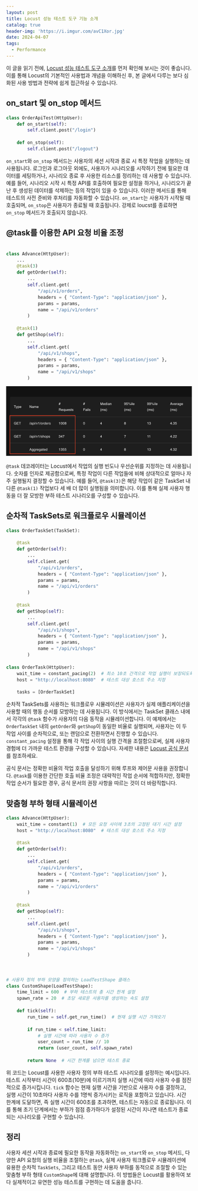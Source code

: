```yaml
---
layout: post
title: Locust 성능 테스트 도구 기능 소개
catalog: true
header-img: 'https://i.imgur.com/avC1Xor.jpg'
date: 2024-04-07
tags:
  - Performance
---
```


이 글을 읽기 전에, [Locust 성능 테스트 도구 소개](https://cheese10yun.github.io/locust-part-1/)를 먼저 확인해 보시는 것이 좋습니다. 이를 통해 Locust의 기본적인 사용법과 개념을 이해하신 후, 본 글에서 다루는 보다 심화된 사용 방법과 전략에 쉽게 접근하실 수 있습니다.  

## on_start 및 on_stop 메서드

```python
class OrderApiTest(HttpUser):
    def on_start(self):
        self.client.post("/login")
    
    def on_stop(self):
        self.client.post("/logout")
```

`on_start`와 `on_stop` 메서드는 사용자의 세션 시작과 종료 시 특정 작업을 실행하는 데 사용됩니다. 로그인과 로그아웃 외에도, 사용자가 시나리오를 시작하기 전에 필요한 데이터를 세팅하거나, 시나리오 종료 후 사용한 리소스를 정리하는 데 사용할 수 있습니다. 예를 들어, 시나리오 시작 시 특정 API를 호출하여 필요한 설정을 하거나, 시나리오가 끝난 후 생성된 데이터를 삭제하는 등의 작업이 있을 수 있습니다. 이러한 메서드를 통해 테스트의 사전 준비와 후처리를 자동화할 수 있습니다. `on_start`는 사용자가 시작될 때 호출되며, `on_stop`은 사용자가 종료될 때 호출됩니다. 강제로 loucst를 종료하면 `on_stop` 메서드가 호출되지 않습니다.


## @task를 이용한 API 요청 비율 조정

```python

class Advance(HttpUser):
    ...
    @task(3)
    def getOrder(self):
        ...
        self.client.get(
            "/api/v1/orders",
            headers = { "Content-Type": "application/json" },
            params = params,
            name = "/api/v1/orders"
        )

    @task(1)
    def getShop(self):
        ...
        self.client.get(
            "/api/v1/shops",
            headers = { "Content-Type": "application/json" },
            params = params,
            name = "/api/v1/shops"
        )

```

![](https://raw.githubusercontent.com/cheese10yun/blog-sample/master/locust/imag/locust-1-1.png)

`@task` 데코레이터는 Locust에서 작업의 실행 빈도나 우선순위를 지정하는 데 사용됩니다. 숫자를 인자로 제공함으로써, 특정 작업이 다른 작업들에 비해 상대적으로 얼마나 자주 실행될지 결정할 수 있습니다. 예를 들어, `@task(3)`은 해당 작업이 같은 TaskSet 내 다른 `@task(1)` 작업보다 세 배 더 많이 실행됨을 의미합니다. 이를 통해 실제 사용자 행동을 더 잘 모방한 부하 테스트 시나리오를 구성할 수 있습니다.

## 순차적 TaskSets로 워크플로우 시뮬레이션

```python
class OrderTaskSet(TaskSet):

    @task
    def getOrder(self):
        ...
        self.client.get(
            "/api/v1/orders",
            headers = { "Content-Type": "application/json" },
            params = params,
            name = "/api/v1/orders"
        )

    @task
    def getShop(self):
        ...
        self.client.get(
            "/api/v1/shops",
            headers = { "Content-Type": "application/json" },
            params = params,
            name = "/api/v1/shops"
        )

class OrderTask(HttpUser):
    wait_time = constant_pacing(2)  # 최소 10초 간격으로 작업 실행이 보장되도록 대기 시간 설정
    host = "http://localhost:8080"  # 테스트 대상 호스트 주소 지정

    tasks = [OrderTaskSet]
```

순차적 TaskSets를 사용하는 워크플로우 시뮬레이션은 사용자가 실제 애플리케이션을 사용할 때의 행동 순서를 모방하는 데 사용됩니다. 이 방식에서는 TaskSet 클래스 내에서 각각의 `@task` 함수가 사용자의 다음 동작을 시뮬레이션합니다. 이 예제에서는 `OrderTaskSet` 내의 `getOrder`와 `getShop`이 동일한 비율로 실행되며, 사용자는 이 두 작업 사이를 순차적으로, 또는 랜덤으로 전환하면서 진행할 수 있습니다. `constant_pacing` 설정을 통해 각 작업 사이의 실행 간격을 조절함으로써, 실제 사용자 경험에 더 가까운 테스트 환경을 구성할 수 있습니다. 자세한 내용은 [Locust 공식 문서](https://docs.locust.io/en/stable/tasksets.html#tasksets)를 참조하세요.

공식 문서는 정확한 비율의 작업 호출을 달성하기 위해 루프와 제어문 사용을 권장합니다. `@task`를 이용한 간단한 호출 비율 조정은 대략적인 작업 순서에 적합하지만, 정확한 작업 순서가 필요한 경우, 공식 문서의 권장 사항을 따르는 것이 더 바람직합니다.

## 맞춤형 부하 형태 시뮬레이션

```python
class Advance(HttpUser):
    wait_time = constant(1)  # 모든 요청 사이에 3초의 고정된 대기 시간 설정
    host = "http://localhost:8080"  # 테스트 대상 호스트 주소 지정

    @task
    def getOrder(self):
        ...
        self.client.get(
            "/api/v1/orders",
            headers = { "Content-Type": "application/json" },
            params = params,
            name = "/api/v1/orders"
        )

    @task
    def getShop(self):
        ...
        self.client.get(
            "/api/v1/shops",
            headers = { "Content-Type": "application/json" },
            params = params,
            name = "/api/v1/shops"
        )



# 사용자 정의 부하 모양을 정의하는 LoadTestShape 클래스
class CustomShape(LoadTestShape):
    time_limit = 600  # 부하 테스트의 총 시간 한계 설정
    spawn_rate = 20  # 초당 새로운 사용자를 생성하는 속도 설정

    def tick(self):
        run_time = self.get_run_time()  # 현재 실행 시간 가져오기

        if run_time < self.time_limit:
            # 실행 시간에 따라 사용자 수 증가
            user_count = run_time // 10
            return (user_count, self.spawn_rate)

        return None  # 시간 한계를 넘으면 테스트 종료
```

위 코드는 Locust를 사용한 사용자 정의 부하 테스트 시나리오를 설정하는 예시입니다. 테스트 시작부터 시간이 600초(10분)에 이르기까지 실행 시간에 따라 사용자 수를 점진적으로 증가시킵니다. `tick` 함수는 현재 실행 시간을 기반으로 사용자 수를 결정하고, 실행 시간이 10초마다 사용자 수를 1명씩 증가시키는 로직을 포함하고 있습니다. 시간 한계에 도달하면, 즉 실행 시간이 600초를 초과하면, 테스트는 자동으로 종료됩니다. 이를 통해 초기 단계에서는 부하가 점점 증가하다가 설정된 시간이 지나면 테스트가 종료되는 시나리오를 구현할 수 있습니다.


## 정리

사용자 세션 시작과 종료에 필요한 동작을 자동화하는 `on_start`와 `on_stop` 메서드, 다양한 API 요청의 실행 비율을 조절하는 `@task`, 실제 사용자 워크플로우 시뮬레이션에 유용한 순차적 `TaskSets`, 그리고 테스트 동안 사용자 부하를 동적으로 조절할 수 있는 맞춤형 부하 형태 `CustomShape`에 대해 설명합니다. 이 방법들은 Locust를 활용하여 보다 실제적이고 유연한 성능 테스트를 구현하는 데 도움을 줍니다.